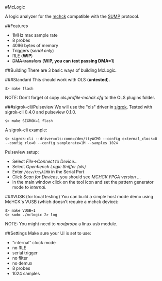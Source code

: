 #McLogic

A logic analyzer for the [mchck](https://mchck.org) compatible with the [SUMP](http://www.sump.org/projects/analyzer/protocol/) protocol.

##Features

- 1MHz max sample rate
- 8 probes
- 4096 bytes of memory
- Triggers (*serial only*)
- ~~RLE~~ (**WIP**)
- ~~DMA transfers~~ (**WIP, you can test passing DMA=1**)

##Building
There are 3 basic ways of building McLogic.

###Standard
This should work with OLS (**untested**).

    $> make flash

NOTE: Don't forget ot copy *ols.profile-mchck.cfg* to the OLS plugins folder.

###sigrok-cli/Pulseview
We will use the "ols" driver in [sigrok](http://sigrok.com).
Tested with sigrok-cli 0.4.0 and pulseview 0.1.0.

    $> make SIGROK=1 flash

A sigrok-cli example:

    $> sigrok-cli --driver=ols:conn=/dev/ttyACM0 --config external_clock=0 --config rle=0 --config samplerate=1M --samples 1024

Pulseview setup:

- Select *File->Connect to Device...*
- Select *Openbench Logic Sniffer (ols)*
- Enter `/dev/ttyACM0` in the Serial Port
- Click *Scan for Devices*, you should see *MCHCK FPGA version ...*
- In the main window click on the tool icon and set the pattern generator mode to *internal*.

###VUSB (for local testing)
You can build a simple host mode demo using McHCK's VUSB (which doesn't require a mchck device):

    $> make VUSB=1
    $> sudo ./mclogic 2> log

NOTE: You might need to *modprobe* a linux usb module.


##Settings
Make sure your UI is set to use:

- "internal" clock mode
- no RLE
- serial trigger
- no filter
- no demux
- 8 probes
- 1024 samples
